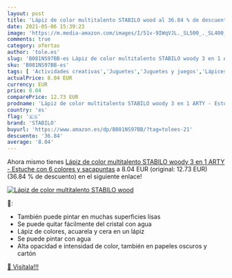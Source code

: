 ```yaml
---
layout: post
title: 'Lápiz de color multitalento STABILO wood al 36.84 % de descuento'
date: 2021-05-06 15:39:23
image: 'https://m.media-amazon.com/images/I/51v-9IWqVJL._SL500_._SL400_.jpg'
comments: true
category: ofertas
author: 'tole.es'
slug: 'B081NS97BB-es Lápiz de color multitalento STABILO woody 3 en 1 ARTY -...'
sku: 'B081NS97BB-es'
tags: [ 'Actividades creativas','Juguetes','Juguetes y juegos','Lápices de colores para niños','Material de escritura y dibujo para niños','lápiz','stabilo', ]
actualPrice: 8.04 EUR
currency: EUR
price: 8.04
comparePrice: 12.73 EUR
prodname: 'Lápiz de color multitalento STABILO woody 3 en 1 ARTY - Estuche con 6 colores y sacapuntas'
country: 'es'
flag: '🇪🇸'
brand: 'STABILO'
buyurl: 'https://www.amazon.es/dp/B081NS97BB/?tag=tolees-21'
descuento: '36.84'
average: '8.04'
---
```


Ahora mismo tienes [Lápiz de color multitalento STABILO woody 3 en 1 ARTY - Estuche con 6 colores y sacapuntas](https://www.amazon.es/dp/B081NS97BB/?tag=tolees-21) a 8.04 EUR (original: 12.73 EUR) (36.84 %  de descuento) en el siguiente enlace!

[![Lápiz de color multitalento STABILO wood](https://m.media-amazon.com/images/I/51v-9IWqVJL._SL500_._SL400_.jpg)](https://www.amazon.es/dp/B081NS97BB/?tag=tolees-21)

🔎:

- También puede pintar en muchas superficies lisas
- Se puede quitar fácilmente del cristal con agua
- Lápiz de colores, acuarela y cera en un lápiz
- Se puede pintar con agua
- Alta opacidad e intensidad de color, también en papeles oscuros y cartón

[🛒 Visítala!!!](https://www.amazon.es/dp/B081NS97BB/?tag=tolees-21)
